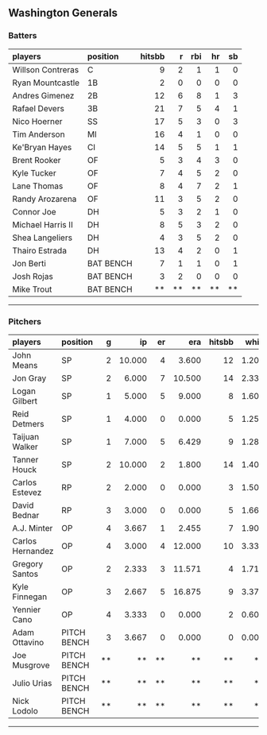 ## Washington Generals

### Batters

 
|players           |position  | hitsbb|  r| rbi| hr| sb| 
|:-----------------|:---------|------:|--:|---:|--:|--:| 
|Willson Contreras |C         |      9|  2|   1|  1|  0| 
|Ryan Mountcastle  |1B        |      2|  0|   0|  0|  0| 
|Andres Gimenez    |2B        |     12|  6|   8|  1|  3| 
|Rafael Devers     |3B        |     21|  7|   5|  4|  1| 
|Nico Hoerner      |SS        |     17|  5|   3|  0|  3| 
|Tim Anderson      |MI        |     16|  4|   1|  0|  0| 
|Ke'Bryan Hayes    |CI        |     14|  5|   5|  1|  1| 
|Brent Rooker      |OF        |      5|  3|   4|  3|  0| 
|Kyle Tucker       |OF        |      7|  4|   5|  2|  0| 
|Lane Thomas       |OF        |      8|  4|   7|  2|  1| 
|Randy Arozarena   |OF        |     11|  3|   5|  2|  0| 
|Connor Joe        |DH        |      5|  3|   2|  1|  0| 
|Michael Harris II |DH        |      8|  5|   3|  2|  0| 
|Shea Langeliers   |DH        |      4|  3|   5|  2|  0| 
|Thairo Estrada    |DH        |     13|  4|   2|  0|  1| 
|Jon Berti         |BAT BENCH |      7|  1|   1|  0|  1| 
|Josh Rojas        |BAT BENCH |      3|  2|   0|  0|  0| 
|Mike Trout        |BAT BENCH |     **| **|  **| **| **| 


* * *

### Pitchers

 
|players          |position    |  g|     ip| er|    era| hitsbb|  whip| so|  w| sv| 
|:----------------|:-----------|--:|------:|--:|------:|------:|-----:|--:|--:|--:| 
|John Means       |SP          |  2| 10.000|  4|  3.600|     12| 1.200|  2|  0|  0| 
|Jon Gray         |SP          |  2|  6.000|  7| 10.500|     14| 2.333|  4|  0|  0| 
|Logan Gilbert    |SP          |  1|  5.000|  5|  9.000|      8| 1.600|  6|  0|  0| 
|Reid Detmers     |SP          |  1|  4.000|  0|  0.000|      5| 1.250|  7|  0|  0| 
|Taijuan Walker   |SP          |  1|  7.000|  5|  6.429|      9| 1.286|  3|  0|  0| 
|Tanner Houck     |SP          |  2| 10.000|  2|  1.800|     14| 1.400| 11|  1|  0| 
|Carlos Estevez   |RP          |  2|  2.000|  0|  0.000|      3| 1.500|  3|  0|  0| 
|David Bednar     |RP          |  3|  3.000|  0|  0.000|      5| 1.667|  4|  0|  3| 
|A.J. Minter      |OP          |  4|  3.667|  1|  2.455|      7| 1.909|  7|  0|  0| 
|Carlos Hernandez |OP          |  4|  3.000|  4| 12.000|     10| 3.333|  1|  0|  1| 
|Gregory Santos   |OP          |  2|  2.333|  3| 11.571|      4| 1.714|  2|  0|  1| 
|Kyle Finnegan    |OP          |  3|  2.667|  5| 16.875|      9| 3.375|  2|  0|  1| 
|Yennier Cano     |OP          |  4|  3.333|  0|  0.000|      2| 0.600|  1|  0|  1| 
|Adam Ottavino    |PITCH BENCH |  3|  3.667|  0|  0.000|      0| 0.000|  5|  0|  2| 
|Joe Musgrove     |PITCH BENCH | **|     **| **|     **|     **|    **| **| **| **| 
|Julio Urias      |PITCH BENCH | **|     **| **|     **|     **|    **| **| **| **| 
|Nick Lodolo      |PITCH BENCH | **|     **| **|     **|     **|    **| **| **| **| 


* * *


